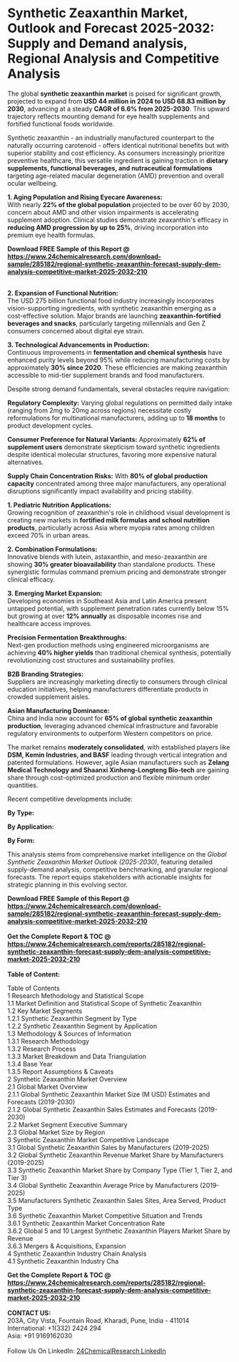 <h1>Synthetic Zeaxanthin Market, Outlook and Forecast 2025-2032: Supply and Demand analysis, Regional Analysis and Competitive Analysis</h1><p>The global <strong>synthetic zeaxanthin market</strong> is poised for significant growth, projected to expand from <strong>USD 44 million in 2024 to USD 68.83 million by 2030</strong>, advancing at a steady <strong>CAGR of 6.6% from 2025-2030</strong>. This upward trajectory reflects mounting demand for eye health supplements and fortified functional foods worldwide.</p><p>Synthetic zeaxanthin - an industrially manufactured counterpart to the naturally occurring carotenoid - offers identical nutritional benefits but with superior stability and cost efficiency. As consumers increasingly prioritize preventive healthcare, this versatile ingredient is gaining traction in <strong>dietary supplements, functional beverages, and nutraceutical formulations</strong> targeting age-related macular degeneration (AMD) prevention and overall ocular wellbeing.</p><p><strong>1. Aging Population and Rising Eyecare Awareness:</strong><br>
With nearly <strong>22% of the global population</strong> projected to be over 60 by 2030, concern about AMD and other vision impairments is accelerating supplement adoption. Clinical studies demonstrate zeaxanthin's efficacy in <strong>reducing AMD progression by up to 25%</strong>, driving incorporation into premium eye health formulas.</p><div><b>Download FREE Sample of this Report @ 
            <a href="https://www.24chemicalresearch.com/download-sample/285182/regional-synthetic-zeaxanthin-forecast-supply-dem-analysis-competitive-market-2025-2032-210">
            https://www.24chemicalresearch.com/download-sample/285182/regional-synthetic-zeaxanthin-forecast-supply-dem-analysis-competitive-market-2025-2032-210</a></b></div><br><p><strong>2. Expansion of Functional Nutrition:</strong><br>
The USD 275 billion functional food industry increasingly incorporates vision-supporting ingredients, with synthetic zeaxanthin emerging as a cost-effective solution. Major brands are launching <strong>zeaxanthin-fortified beverages and snacks</strong>, particularly targeting millennials and Gen Z consumers concerned about digital eye strain.</p><p><strong>3. Technological Advancements in Production:</strong><br>
Continuous improvements in <strong>fermentation and chemical synthesis</strong> have enhanced purity levels beyond 95% while reducing manufacturing costs by approximately <strong>30% since 2020</strong>. These efficiencies are making zeaxanthin accessible to mid-tier supplement brands and food manufacturers.</p><p>Despite strong demand fundamentals, several obstacles require navigation:</p><p><strong>Regulatory Complexity:</strong> Varying global regulations on permitted daily intake (ranging from 2mg to 20mg across regions) necessitate costly reformulations for multinational manufacturers, adding up to <strong>18 months</strong> to product development cycles.</p><p><strong>Consumer Preference for Natural Variants:</strong> Approximately <strong>62% of supplement users</strong> demonstrate skepticism toward synthetic ingredients despite identical molecular structures, favoring more expensive natural alternatives.</p><p><strong>Supply Chain Concentration Risks:</strong> With <strong>80% of global production capacity</strong> concentrated among three major manufacturers, any operational disruptions significantly impact availability and pricing stability.</p><p><strong>1. Pediatric Nutrition Applications:</strong><br>
Growing recognition of zeaxanthin's role in childhood visual development is creating new markets in <strong>fortified milk formulas and school nutrition products</strong>, particularly across Asia where myopia rates among children exceed 70% in urban areas.</p><p><strong>2. Combination Formulations:</strong><br>
Innovative blends with lutein, astaxanthin, and meso-zeaxanthin are showing <strong>30% greater bioavailability</strong> than standalone products. These synergistic formulas command premium pricing and demonstrate stronger clinical efficacy.</p><p><strong>3. Emerging Market Expansion:</strong><br>
Developing economies in Southeast Asia and Latin America present untapped potential, with supplement penetration rates currently below 15% but growing at over <strong>12% annually</strong> as disposable incomes rise and healthcare access improves.</p><p><strong>Precision Fermentation Breakthroughs:</strong><br>
	Next-gen production methods using engineered microorganisms are achieving <strong>40% higher yields</strong> than traditional chemical synthesis, potentially revolutionizing cost structures and sustainability profiles.</p><p><strong>B2B Branding Strategies:</strong><br>
	Suppliers are increasingly marketing directly to consumers through clinical education initiatives, helping manufacturers differentiate products in crowded supplement aisles.</p><p><strong>Asian Manufacturing Dominance:</strong><br>
	China and India now account for <strong>65% of global synthetic zeaxanthin production</strong>, leveraging advanced chemical infrastructure and favorable regulatory environments to outperform Western competitors on price.</p><p>The market remains <strong>moderately consolidated</strong>, with established players like <strong>DSM, Kemin Industries, and BASF</strong> leading through vertical integration and patented formulations. However, agile Asian manufacturers such as <strong>Zelang Medical Technology and Shaanxi Xinheng-Longteng Bio-tech</strong> are gaining share through cost-optimized production and flexible minimum order quantities.</p><p>Recent competitive developments include:</p><p><strong>By Type:</strong></p><p><strong>By Application:</strong></p><p><strong>By Form:</strong></p><p>This analysis stems from comprehensive market intelligence on the <em>Global Synthetic Zeaxanthin Market Outlook (2025-2030)</em>, featuring detailed supply-demand analysis, competitive benchmarking, and granular regional forecasts. The report equips stakeholders with actionable insights for strategic planning in this evolving sector.</p><div><b>Download FREE Sample of this Report @ 
            <a href="https://www.24chemicalresearch.com/download-sample/285182/regional-synthetic-zeaxanthin-forecast-supply-dem-analysis-competitive-market-2025-2032-210">
            https://www.24chemicalresearch.com/download-sample/285182/regional-synthetic-zeaxanthin-forecast-supply-dem-analysis-competitive-market-2025-2032-210</a></b></div><br><div><b>Get the Complete Report & TOC @ 
            <a href="https://www.24chemicalresearch.com/reports/285182/regional-synthetic-zeaxanthin-forecast-supply-dem-analysis-competitive-market-2025-2032-210">
            https://www.24chemicalresearch.com/reports/285182/regional-synthetic-zeaxanthin-forecast-supply-dem-analysis-competitive-market-2025-2032-210</a></b></div><br>
            <b>Table of Content:</b><p>Table of Contents<br />
1 Research Methodology and Statistical Scope<br />
1.1 Market Definition and Statistical Scope of Synthetic Zeaxanthin<br />
1.2 Key Market Segments<br />
1.2.1 Synthetic Zeaxanthin Segment by Type<br />
1.2.2 Synthetic Zeaxanthin Segment by Application<br />
1.3 Methodology & Sources of Information<br />
1.3.1 Research Methodology<br />
1.3.2 Research Process<br />
1.3.3 Market Breakdown and Data Triangulation<br />
1.3.4 Base Year<br />
1.3.5 Report Assumptions & Caveats<br />
2 Synthetic Zeaxanthin Market Overview<br />
2.1 Global Market Overview<br />
2.1.1 Global Synthetic Zeaxanthin Market Size (M USD) Estimates and Forecasts (2019-2030)<br />
2.1.2 Global Synthetic Zeaxanthin Sales Estimates and Forecasts (2019-2030)<br />
2.2 Market Segment Executive Summary<br />
2.3 Global Market Size by Region<br />
3 Synthetic Zeaxanthin Market Competitive Landscape<br />
3.1 Global Synthetic Zeaxanthin Sales by Manufacturers (2019-2025)<br />
3.2 Global Synthetic Zeaxanthin Revenue Market Share by Manufacturers (2019-2025)<br />
3.3 Synthetic Zeaxanthin Market Share by Company Type (Tier 1, Tier 2, and Tier 3)<br />
3.4 Global Synthetic Zeaxanthin Average Price by Manufacturers (2019-2025)<br />
3.5 Manufacturers Synthetic Zeaxanthin Sales Sites, Area Served, Product Type<br />
3.6 Synthetic Zeaxanthin Market Competitive Situation and Trends<br />
3.6.1 Synthetic Zeaxanthin Market Concentration Rate<br />
3.6.2 Global 5 and 10 Largest Synthetic Zeaxanthin Players Market Share by Revenue<br />
3.6.3 Mergers & Acquisitions, Expansion<br />
4 Synthetic Zeaxanthin Industry Chain Analysis<br />
4.1 Synthetic Zeaxanthin Industry Cha</p><div><b>Get the Complete Report & TOC @ 
            <a href="https://www.24chemicalresearch.com/reports/285182/regional-synthetic-zeaxanthin-forecast-supply-dem-analysis-competitive-market-2025-2032-210">
            https://www.24chemicalresearch.com/reports/285182/regional-synthetic-zeaxanthin-forecast-supply-dem-analysis-competitive-market-2025-2032-210</a></b></div><br><b>CONTACT US:</b><br>
            203A, City Vista, Fountain Road, Kharadi, Pune, India - 411014<br>
            International: +1(332) 2424 294<br>
            Asia: +91 9169162030 <br><br>
            Follow Us On LinkedIn: <a href="https://www.linkedin.com/company/24chemicalresearch/">24ChemicalResearch LinkedIn</a>